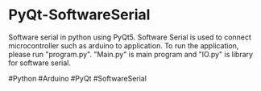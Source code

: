 # PyQt-SoftwareSerial
Software serial in python using PyQt5.
Software Serial is used to connect microcontroller such as arduino to application.
To run the application, please run "program.py".
"Main.py" is main program and "IO.py" is library for software serial.

#Python #Arduino #PyQt #SoftwareSerial

